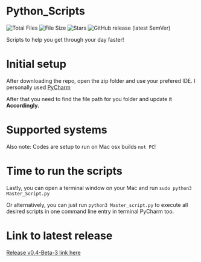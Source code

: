 # Python_Scripts

![Total Files](https://img.shields.io/github/directory-file-count/jge162/Python_Scripts?color=4078c0&style=for-the-badge)
![File Size](https://img.shields.io/github/repo-size/jge162/Python_Scripts?color=4078c0&style=for-the-badge)
![Stars](https://img.shields.io/github/stars/jge162/Python_Scripts?color=4078c0&style=for-the-badge) 
![GitHub release (latest SemVer)](https://img.shields.io/github/v/release/jge162/Python_Scripts?style=for-the-badge)

Scripts to help you get through your day faster!

# Initial setup

After downloading the repo, open the zip folder and use your
prefered IDE. I personally used [PyCharm](https://www.jetbrains.com/pycharm/download/#section=mac) 

After that you need to find the file path for you 
folder and update it **Accordingly.**

# Supported systems

Also note: Codes are setup to run on Mac osx builds `not PC`!

# Time to run the scripts

Lastly, you can open a terminal window on your Mac and run `sudo python3 Master_Script.py`

Or alternatively, you can just run `python3 Master_script.py` to execute all desired scripts in one 
command line entry in terminal PyCharm too.

# Link to latest release

[Release v0.4-Beta-3 link here](https://github.com/jge162/Python_Scripts/releases/tag/0.4-beta.3)
